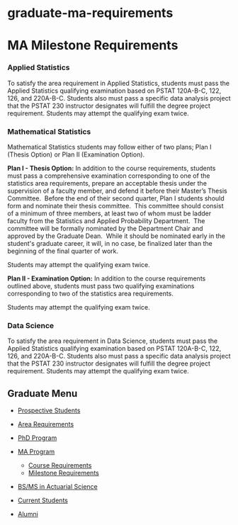 # graduate-ma-requirements

# MA Milestone Requirements

### Applied Statistics

To satisfy the area requirement in Applied Statistics, students must pass the Applied Statistics qualifying examination based on PSTAT 120A-B-C, 122, 126, and 220A-B-C. Students also must pass a specific data analysis project that the PSTAT 230 instructor designates will fulfill the degree project requirement. Students may attempt the qualifying exam twice.

### Mathematical Statistics

Mathematical Statistics students may follow either of two plans; Plan I (Thesis Option) or Plan II (Examination Option).

**Plan I - Thesis Option:** In addition to the course requirements, students must pass a comprehensive examination corresponding to one of the statistics area requirements, prepare an acceptable thesis under the supervision of a faculty member, and defend it before their Master’s Thesis Committee.  Before the end of their second quarter, Plan I students should form and nominate their thesis committee.  This committee should consist of a minimum of three members, at least two of whom must be ladder faculty from the Statistics and Applied Probability Department.  The committee will be formally nominated by the Department Chair and approved by the Graduate Dean.  While it should be nominated early in the student's graduate career, it will, in no case, be finalized later than the beginning of the final quarter of work.

Students may attempt the qualifying exam twice.

**Plan II - Examination Option:** In addition to the course requirements outlined above, students must pass two qualifying examinations corresponding to two of the statistics area requirements.

Students may attempt the qualifying exam twice.

### Data Science

To satisfy the area requirement in Data Science, students must pass the Applied Statistics qualifying examination based on PSTAT 120A-B-C, 122, 126, and 220A-B-C. Students also must pass a specific data analysis project that the PSTAT 230 instructor designates will fulfill the degree project requirement. Students may attempt the qualifying exam twice.

## Graduate Menu

- [Prospective Students](/graduate/prospective "Prospective Students")
- [Area Requirements](/graduate/area-requirements "Graduate Area Requirements")
- [PhD Program](/graduate/phd "PhD in Statistics and Applied Probability")
- [MA Program](/graduate/ma "MA in Statistics")
  
  - [Course Requirements](/graduate/ma/course-requirements "MA Course Requirements")
  - [Milestone Requirements](/graduate/ma/requirements "MA Milestone Requirements")
- [BS/MS in Actuarial Science](/undergrad/actuarial-science/bs-ms "BS/MS in Actuarial Science")
- [Current Students](/graduate/current "Current Graduate Students")
- [Alumni](/graduate/alumni "Graduate Alumni")